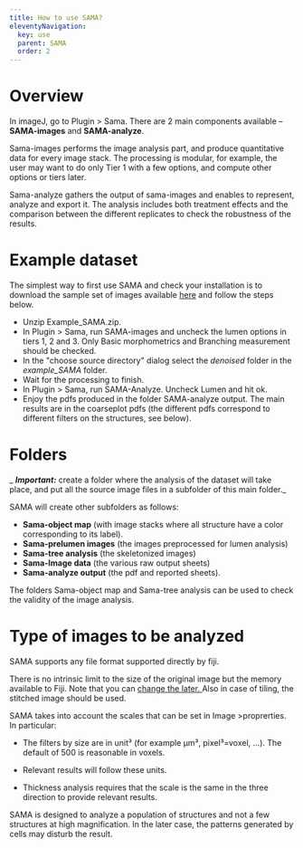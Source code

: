 ```yaml
---
title: How to use SAMA?
eleventyNavigation:
  key: use
  parent: SAMA
  order: 2
---
```



# Overview

In imageJ, go to Plugin > Sama. There are 2 main components available – **SAMA-images** and **SAMA-analyze**.

Sama-images performs the image analysis part, and produce quantitative data for every image stack. The processing is modular, for example, the user may want to do only Tier 1 with a few options, and compute other options or tiers later.

Sama-analyze gathers the output of sama-images and enables to represent, analyze and export it. The analysis includes both treatment effects and the comparison between the different replicates to check the robustness of the results.

# Example dataset

The simplest way to first use SAMA and check your installation is to download the sample set of images available [here](http://montevil.theobio.org/sites/montevil.theobio.org/files/sama/example_SAMA.zip) and follow the steps below.

*   Unzip Example_SAMA.zip.
*   In Plugin > Sama, run SAMA-images and uncheck the lumen options in tiers 1, 2 and 3\. Only Basic morphometrics and Branching measurement should be checked.
*   In the "choose source directory" dialog select the _denoised_ folder in the _example_SAMA_ folder.
*   Wait for the processing to finish.
*   In Plugin > Sama, run SAMA-Analyze. Uncheck Lumen and hit ok.
*   Enjoy the pdfs produced in the folder SAMA-analyze output. The main results are in the coarseplot pdfs (the different pdfs correspond to different filters on the structures, see below).

# Folders

_ ***Important:*** create a folder where the analysis of the dataset will take place, and put all the source image files in a subfolder of this main folder._

SAMA will create other subfolders as follows:

*   **Sama-object map** (with image stacks where all structure have a color corresponding to its label).
*   **Sama-prelumen images** (the images preprocessed for lumen analysis)
*   **Sama-tree analysis** (the skeletonized images)
*   **Sama-Image data** (the various raw output sheets)
*   **Sama-analyze output** (the pdf and reported sheets).


The folders Sama-object map and Sama-tree analysis can be used to check the validity of the image analysis.

# Type of images to be analyzed

SAMA supports any file format supported directly by fiji.

There is no intrinsic limit to the size of the original image but the memory available to Fiji. Note that you can [change the later. ](http://scientificandhpcomputing.blogspot.fr/2010/12/set-maximum-memory-limit-in-fiji.html)Also in case of tiling, the stitched image should be used.

SAMA takes into account the scales that can be set in Image >proprerties. In particular:

*   The filters by size are in unit³ (for example µm³, pixel³=voxel, …). The default of 500 is reasonable in voxels.

*   Relevant results will follow these units.

*   Thickness analysis requires that the scale is the same in the three direction to provide relevant results.

SAMA is designed to analyze a population of structures and not a few structures at high magnification. In the later case, the patterns generated by cells may disturb the result.
